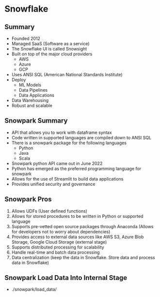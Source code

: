 # Snowflake

## Summary

- Founded 2012
- Managed SaaS (Software as a service)
- The Snowflake UI is called Snowsight
- Built on top of the major cloud providers
  - AWS
  - Azure
  - GCP
- Uses ANSI SQL (American National Standards Institute)
- Deploy
  - ML Models
  - Data Pipelines
  - Data Applications
- Data Warehousing
- Robust and scalable

## Snowpark Summary

- API that allows you to work with dataframe syntax
- Code written in supported languages are compiled down to ANSI SQL
- There is a snowpark package for the following languages
  - Python
  - Java
  - Scala
- Snowpark python API came out in June 2022
- Python has emerged as the preferred programming language for snowpark
- Allows for the use of Streamlit to build data applications
- Provides unified security and governance

## Snowpark Pros

1. Allows UDFs (User defined functions)
2. Allows for stored procedures to be written in Python or supported language
3. Supports pre-vetted open source packages through Anaconda (Allows for developers not to worry about dependencies)
4. Provides access to external data sources like AWS S3, Azure Blob Storage, Google Cloud Storage (external stage)
5. Supports distributed processing for scalability
6. Handle real-time and batch data processing
7. Data centralization (keep the data in Snowflake. Store data and process data in Snowflake)

## Snowpark Load Data Into Internal Stage

- ./snowpark/load_data/